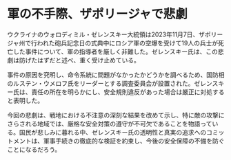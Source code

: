 # 軍の不手際、ザポリージャで悲劇

ウクライナのウォロディミル・ゼレンスキー大統領は2023年11月7日、ザポリージャ州で行われた砲兵記念日の式典中にロシア軍の空爆を受けて19人の兵士が死亡した事件について、軍の指導者を厳しく非難した。ゼレンスキー氏は、この悲劇は防げたはずだと述べ、重く受け止めている。

事件の原因を究明し、命令系統に問題がなかったかどうかを調べるため、国防相のルステン・ウメロフ氏をリーダーとする調査委員会が設置された。ゼレンスキー氏は、責任の所在を明らかにし、安全規則違反があった場合は厳正に対処すると表明した。

今回の悲劇は、戦地における不注意の深刻な結果を改めて示し、特に敵の攻撃にさらされる地域では、厳格な安全対策の遵守が不可欠であることを物語っている。国民が悲しみに暮れる中、ゼレンスキー氏の透明性と真実の追求へのコミットメントは、軍事手続きの徹底的な検証を約束し、今後の安全保障の不備を防ぐことになるだろう。
